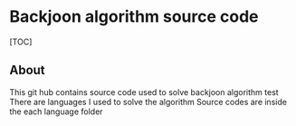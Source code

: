 # Backjoon algorithm source code

[TOC]


## About
This git hub contains source code used to solve backjoon algorithm test
There are languages I used to solve the algorithm
Source codes are inside the each language folder


